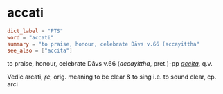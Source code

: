 # accati

``` toml
dict_label = "PTS"
word = "accati"
summary = "to praise, honour, celebrate Dāvs v.66 (accayittha"
see_also = ["accita"]
```

to praise, honour, celebrate Dāvs v.66 (*accayittha*, pret.)\-pp *[accita](accita.md)*, q.v.

Vedic arcati, *ṛc*, orig. meaning to be clear & to sing i.e. to sound clear, cp. arci

